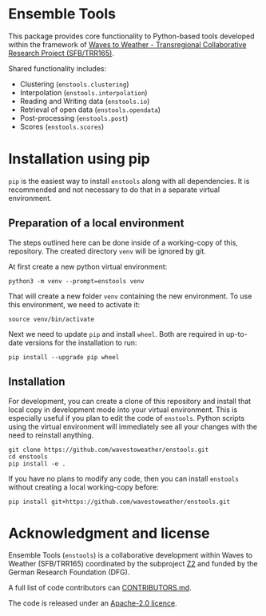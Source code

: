 # Ensemble Tools

This package provides core functionality to Python-based tools developed within
the framework of [Waves to Weather - Transregional Collaborative Research 
Project (SFB/TRR165)](https://wavestoweather.de). 

Shared functionality includes:
- Clustering (`enstools.clustering`)
- Interpolation (`enstools.interpolation`)
- Reading and Writing data (`enstools.io`)
- Retrieval of open data (`enstools.opendata`)
- Post-processing (`enstools.post`)
- Scores (`enstools.scores`)

# Installation using pip

`pip` is the easiest way to install `enstools` along with all dependencies. It
is recommended and not necessary to do that in a separate virtual environment. 

## Preparation of a local environment

The steps outlined here can be done inside of a working-copy of this,
repository. The created directory `venv` will be ignored by git.

At first create a new python virtual environment:

    python3 -m venv --prompt=enstools venv

That will create a new folder `venv` containing the new environment. To use
this environment, we need to activate it:

    source venv/bin/activate

Next we
need to update `pip` and install `wheel`. Both are required in up-to-date 
versions for the installation to run:

    pip install --upgrade pip wheel

## Installation

For development, you can create a clone of this repository and install that
local copy in development mode into your virtual environment. This is 
especially useful if you plan to edit the code of `enstools`. Python scripts
using the virtual environment will immediately see all your changes with the
need to reinstall anything.

    git clone https://github.com/wavestoweather/enstools.git
    cd enstools
    pip install -e .

If you have no plans to modify any code, then you can install `enstools`
without creating a local working-copy before:

    pip install git+https://github.com/wavestoweather/enstools.git

# Acknowledgment and license

Ensemble Tools (`enstools`) is a collaborative development within
Waves to Weather (SFB/TRR165) coordinated by the subproject 
[Z2](https://www.wavestoweather.de/research_areas/phase2/z2) and funded by the
German Research Foundation (DFG).

A full list of code contributors can [CONTRIBUTORS.md](./CONTRIBUTORS.md).

The code is released under an [Apache-2.0 licence](./LICENSE).
